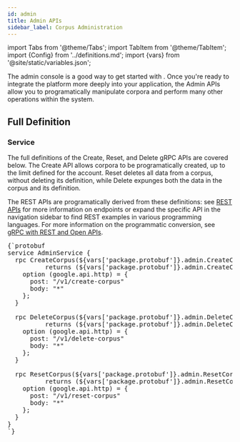 ```yaml
---
id: admin
title: Admin APIs
sidebar_label: Corpus Administration
---
```


import Tabs from '@theme/Tabs';
import TabItem from '@theme/TabItem';
import {Config} from '../definitions.md';
import {vars} from '@site/static/variables.json';

The admin console is a good way to get started with <Config v="names.product"/>. Once
you're ready to integrate the platform more deeply into your application, the
Admin APIs allow you to programatically manipulate corpora and perform many
other operations within the system.

## Full Definition

### Service

The full definitions of the Create, Reset, and Delete gRPC APIs are covered
below. The Create API allows corpora to be programatically created, up to the
limit defined for the account. Reset deletes all data from a corpus, without
deleting its definition, while Delete expunges both the data in the corpus and
its definition.

The REST APIs are programatically derived from these definitions: see
[REST APIs](/docs/rest) for more information on endpoints or expand the
specific API in the navigation sidebar to find REST examples in various
programming languages.  For more information on the programmatic conversion,
see [gRPC with REST and Open APIs](https://grpc.io/blog/coreos/).


<pre>{`protobuf
service AdminService {
  rpc CreateCorpus(${vars['package.protobuf']}.admin.CreateCorpusRequest)
          returns (${vars['package.protobuf']}.admin.CreateCorpusResponse) {
    option (google.api.http) = {
      post: "/v1/create-corpus"
      body: "*"
    };
  }

  rpc DeleteCorpus(${vars['package.protobuf']}.admin.DeleteCorpusRequest)
          returns (${vars['package.protobuf']}.admin.DeleteCorpusResponse) {
    option (google.api.http) = {
      post: "/v1/delete-corpus"
      body: "*"
    };
  }

  rpc ResetCorpus(${vars['package.protobuf']}.admin.ResetCorpusRequest)
          returns (${vars['package.protobuf']}.admin.ResetCorpusResponse) {
    option (google.api.http) = {
      post: "/v1/reset-corpus"
      body: "*"
    };
  }
}
`}</pre>
